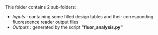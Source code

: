 This folder contains 2 sub\-folders:
- *Inputs*
: containing some filled design tables and their corresponding fluorescence reader output files
- *Outputs*
: generated by the script **"fluor\_analysis.py"**
